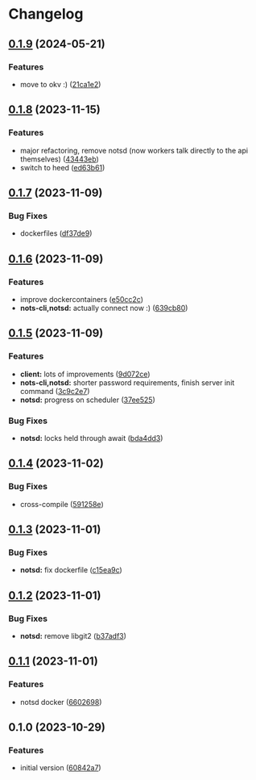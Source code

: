 # Changelog

## [0.1.9](https://github.com/explodingcamera/nots/compare/notsd-v0.1.8...notsd-v0.1.9) (2024-05-21)


### Features

* move to okv :) ([21ca1e2](https://github.com/explodingcamera/nots/commit/21ca1e2305d38f757ae6c3c056f407b0f06eaf64))

## [0.1.8](https://github.com/explodingcamera/nots/compare/notsd-v0.1.7...notsd-v0.1.8) (2023-11-15)


### Features

* major refactoring, remove notsd (now workers talk directly to the api themselves) ([43443eb](https://github.com/explodingcamera/nots/commit/43443eb447a968df959ff4fbeb16003291e1aed6))
* switch to heed ([ed63b61](https://github.com/explodingcamera/nots/commit/ed63b617c9c19203297c8def206c326b1ec87633))

## [0.1.7](https://github.com/explodingcamera/nots/compare/notsd-v0.1.6...notsd-v0.1.7) (2023-11-09)


### Bug Fixes

* dockerfiles ([df37de9](https://github.com/explodingcamera/nots/commit/df37de9f79b9f70fda1079d76d9326e5a8144d02))

## [0.1.6](https://github.com/explodingcamera/nots/compare/notsd-v0.1.5...notsd-v0.1.6) (2023-11-09)


### Features

* improve dockercontainers ([e50cc2c](https://github.com/explodingcamera/nots/commit/e50cc2ce4d3dee426b0e22d8902d80d6522d1af2))
* **nots-cli,notsd:** actually connect now :) ([639cb80](https://github.com/explodingcamera/nots/commit/639cb80b7db0c20280c9d784a1d88c83e20b322c))

## [0.1.5](https://github.com/explodingcamera/nots/compare/notsd-v0.1.4...notsd-v0.1.5) (2023-11-09)


### Features

* **client:** lots of improvements ([9d072ce](https://github.com/explodingcamera/nots/commit/9d072ce3248d384ba5697dcb0f017347edb68ce2))
* **nots-cli,notsd:** shorter password requirements, finish server init command ([3c9c2e7](https://github.com/explodingcamera/nots/commit/3c9c2e7300e51eeda99ed1d3a700e0872a6808d3))
* **notsd:** progress on scheduler ([37ee525](https://github.com/explodingcamera/nots/commit/37ee5251d63d8b881cdb905e53f0b5ac6c6a5f69))


### Bug Fixes

* **notsd:** locks held through await ([bda4dd3](https://github.com/explodingcamera/nots/commit/bda4dd372104fa732a7ba7f139b12d75cb52a010))

## [0.1.4](https://github.com/explodingcamera/nots/compare/notsd-v0.1.3...notsd-v0.1.4) (2023-11-02)


### Bug Fixes

* cross-compile ([591258e](https://github.com/explodingcamera/nots/commit/591258ef0436f2da12698aab26827dbd9707ccc6))

## [0.1.3](https://github.com/explodingcamera/nots/compare/notsd-v0.1.2...notsd-v0.1.3) (2023-11-01)


### Bug Fixes

* **notsd:** fix dockerfile ([c15ea9c](https://github.com/explodingcamera/nots/commit/c15ea9c163c8ae3e91e339279859def3e18dfafb))

## [0.1.2](https://github.com/explodingcamera/nots/compare/notsd-v0.1.1...notsd-v0.1.2) (2023-11-01)


### Bug Fixes

* **notsd:** remove libgit2 ([b37adf3](https://github.com/explodingcamera/nots/commit/b37adf3644e4f340fb992d1b02a2093f00be487e))

## [0.1.1](https://github.com/explodingcamera/nots/compare/notsd-v0.1.0...notsd-v0.1.1) (2023-11-01)


### Features

* notsd docker ([6602698](https://github.com/explodingcamera/nots/commit/6602698322338c472dd2f6540cf382f9029efece))

## 0.1.0 (2023-10-29)


### Features

* initial version ([60842a7](https://github.com/explodingcamera/nots/commit/60842a7df4aceaf3c0682931ce7ed8d2a324b7ef))
